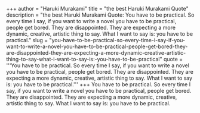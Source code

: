 +++
author = "Haruki Murakami"
title = "the best Haruki Murakami Quote"
description = "the best Haruki Murakami Quote: You have to be practical. So every time I say, if you want to write a novel you have to be practical, people get bored. They are disappointed. They are expecting a more dynamic, creative, artistic thing to say. What I want to say is: you have to be practical."
slug = "you-have-to-be-practical-so-every-time-i-say-if-you-want-to-write-a-novel-you-have-to-be-practical-people-get-bored-they-are-disappointed-they-are-expecting-a-more-dynamic-creative-artistic-thing-to-say-what-i-want-to-say-is:-you-have-to-be-practical"
quote = '''You have to be practical. So every time I say, if you want to write a novel you have to be practical, people get bored. They are disappointed. They are expecting a more dynamic, creative, artistic thing to say. What I want to say is: you have to be practical.'''
+++
You have to be practical. So every time I say, if you want to write a novel you have to be practical, people get bored. They are disappointed. They are expecting a more dynamic, creative, artistic thing to say. What I want to say is: you have to be practical.
